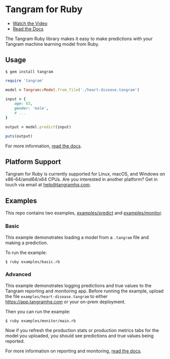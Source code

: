 # Tangram for Ruby

- [Watch the Video](https://www.tangramhq.com)
- [Read the Docs](https://www.tangramhq.com/docs)

The Tangram Ruby library makes it easy to make predictions with your Tangram machine learning model from Ruby.

## Usage

```
$ gem install tangram
```

```ruby
require 'tangram'

model = Tangram::Model.from_file('./heart-disease.tangram')

input = {
	age: 63,
	gender: 'male',
	# ...
}

output = model.predict(input)

puts(output)
```

For more information, [read the docs](https://www.tangramhq.com/docs).

## Platform Support

Tangram for Ruby is currently supported for Linux, macOS, and Windows on x86-64/amd64/x64 CPUs. Are you interested in another platform? Get in touch via email at help@tangramhq.com.

## Examples

This repo contains two examples, [examples/predict]([examples/predict]) and [examples/monitor](examples/monitor).

### Basic

This example demonstrates loading a model from a `.tangram` file and making a prediction.

To run the example:

```
$ ruby examples/basic.rb
```

### Advanced

This example demonstrates logging predictions and true values to the Tangram reporting and monitoring app. Before running the example, upload the file `examples/heart-disease.tangram` to either https://app.tangramhq.com or your on-prem deployment.

Then you can run the example:

```
$ ruby examples/monitor/main.rb
```

Now if you refresh the production stats or production metrics tabs for the model you uploaded, you should see predictions and true values being reported.

For more information on reporting and monitoring, [read the docs](https://www.tangramhq.com/docs).
